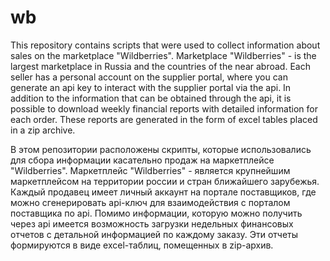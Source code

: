 # wb
This repository contains scripts that were used to collect information about sales on the marketplace "Wildberries". Marketplace "Wildberries" - is the largest marketplace in Russia and the countries of the near abroad. Each seller has a personal account on the supplier portal, where you can generate an api key to interact with the supplier portal via the api. In addition to the information that can be obtained through the api, it is possible to download weekly financial reports with detailed information for each order. These reports are generated in the form of excel tables placed in a zip archive.

В этом репозитории расположены скрипты, которые использовались для сбора информации касательно продаж на маркетплейсе "Wildberries". Маркетплейс "Wildberries" - является крупнейшим маркетплейсом на территории россии и стран ближайшего зарубежья. Каждый продавец имеет личный аккаунт на портале поставщиков, где можно сгенерировать api-ключ для взаимодействия с порталом поставщика по api. Помимо информации, которую можно получить через api имеется возможность загрузки недельных финансовых отчетов с детальной информацией по каждому заказу. Эти отчеты формируются в виде excel-таблиц, помещенных в zip-архив.
